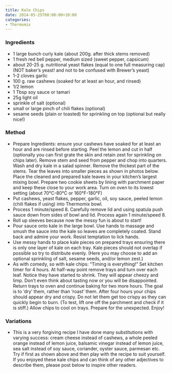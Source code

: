 ```yaml
---
title: Kale Chips
date: 2014-05-25T00:00:00+10:00
categories:
- Thermomix
---
```









### Ingredients

* 1 large bunch curly kale (about 200g. after thick stems removed)
* 1 fresh red bell pepper, medium sized (sweet pepper, capsicum)
* about 20-25 g. nutritional yeast flakes (equal to one full measuring cap) (NOT baker’s yeast! and not to be confused with Brewer’s yeast)
* 1-2 cloves garlic
* 100 g. raw cashews (soaked for at least an hour, and rinsed)
* 1/2 lemon 
* 1 Tbsp soy sauce or tamari
* 25g light oil
* sprinkle of salt (optional)
* small or large pinch of chili flakes (optional)
* sesame seeds (plain or toasted) for sprinkling on top (optional but really nice!)

### Method

* Prepare Ingredients: ensure your cashews have soaked for at least an hour and are rinsed before starting. Peel the lemon and cut in half (optionally you can first grate the skin and retain zest for sprinkling on chips later). Remove stem and seed from pepper and chop into quarters. Wash and dry kale in a salad spinner. Remove the thickest part of the stems. Tear the leaves into smaller pieces as shown in photos below. Place the cleaned and prepared kale leaves in your kitchen’s largest mixing bowl. Prepare two cookie sheets by lining with parchment paper and keep these close to your work area. Turn on oven to its lowest setting (about 70°C-80°C or 160°F-180°F)
* Put cashews, yeast flakes, pepper, garlic, oil, soy sauce, peeled lemon (chili flakes if using) into Thermomix bowl.
* Process 1 minute/speed 8. Carefully remove lid and using spatula push sauce down from sides of bowl and lid. Process again 1 minute/speed 8.
* Roll up sleeves because now the messy fun is about to start!
* Pour sauce onto kale in the large bowl. Use hands to massage and smush the sauce into the kale so leaves are completely coated. Stand back and admire your work. Resist temptation to lick hands.
* Use messy hands to place kale pieces on prepared trays ensuring there is only one layer of kale on each tray. Kale pieces should not overlap if possible so try to distribute evenly. (Here you may choose to add an optional sprinkling of salt, sesame seeds, and/or lemon zest.)
* As with comedy, so with kale chips: “Timing is everything!” Set kitchen timer for 4 hours. At half-way point remove trays and turn over each leaf. Notice they have started to shrink. They will appear cheezy and limp. Don’t even think about tasting now or you will be disappointed. Return trays to oven and continue baking for two more hours. The goal is to ‘dry’ them, rather than ‘roast’ them. After four hours your chips should appear dry and crispy. Do not let them get too crispy as they can quickly begin to burn. (To test, lift one off the parchment and check if it is stiff.) Allow chips to cool on trays. Prepare for the unexpected. Enjoy!

### Variations

* This is a very forgiving recipe I have done many substitutions with varying success: cream cheese instead of cashews, a whole peeled orange instead of lemon juice, balsamic vinegar instead of lemon juice, sea salt instead of soy sauce, coriander, oyster sauce, parmesan etc. Try if first as shown above and then play with the recipe to suit yourself. If you enjoyed these kale chips and can think of any other adjectives to describe them, please post below to inspire other readers.
